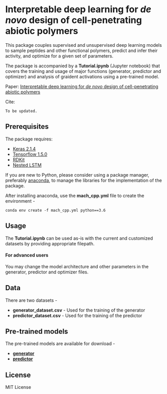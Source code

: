 # Interpretable deep learning for <i>de novo</i> design of cell-penetrating abiotic polymers

This package couples supervised and unsupervised deep learning models to sample peptides and other functional polymers, predict and infer their activity, and optimize for a given set of parameters.

The package is accompanied by a <b>Tutorial.ipynb</b> (Jupyter notebook) that covers the training and usage of major functions (generator, predictor and optimizer) and analysis of graident activations using a pre-trained model.

Paper: <a href='https://www.biorxiv.org/content/10.1101/2020.04.10.036566v1'> Interpretable deep learning for <i>de novo</i> design of cell-penetrating abiotic polymers </a>

Cite:
```
To be updated.
```

## Prerequisites
The package requires:
* <a href='http://faroit.com/keras-docs/2.1.4/'>Keras 2.1.4 </a>
* <a href='https://www.tensorflow.org/'>Tensorflow 1.5.0 </a>
* <a href='https://www.rdkit.org/'>RDKit </a>
* <a href='https://github.com/titu1994/Nested-LSTM'>Nested LSTM </a>

If you are new to Python, please consider using a package manager, preferably <a href='https://www.anaconda.com/'>anaconda</a>, to manage the libraries for the implementation of the package.

After installing anaconda, use the <b>mach_cpp.yml</b> file to create the environment - <br>
```
conda env create -f mach_cpp.yml python==3.6
```

## Usage
The <b>Tutorial.ipynb</b> can be used as-is with the current and customized datasets by providing appropriate filepath.

#### For advanced users
You may change the model architecture and other parameters in the generator, predictor and optimizer files.

## Data
There are two datasets -
* <b>generator_dataset.csv</b> - Used for the training of the generator
* <b>predictor_dataset.csv</b> - Used for the training of the predictor

## Pre-trained models
The pre-trained models are available for download -
* <b><a href='https://www.dropbox.com/s/jrtghjd5fvtrbl9/generator.hdf5?dl=0'>generator</a></b>
* <b><a href='https://www.dropbox.com/s/lc0edfl51ppln75/predictor.hdf5?dl=0'>predictor</a></b>

## License
MIT License
